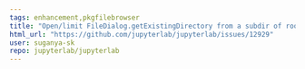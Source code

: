 ```yaml
---
tags: enhancement,pkgfilebrowser
title: "Open/limit FileDialog.getExistingDirectory from a subdir of root"
html_url: "https://github.com/jupyterlab/jupyterlab/issues/12929"
user: suganya-sk
repo: jupyterlab/jupyterlab
---
```


